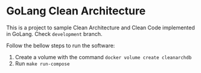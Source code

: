 # GoLang Clean Architecture

This is a project to sample Clean Architecture and Clean Code implemented in GoLang.
Check `development` branch.

Follow the bellow steps to run the software:

1. Create a volume with the command `docker volume create cleanarchdb`
2. Run `make run-compose`
